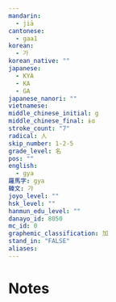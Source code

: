 ```yaml
---
mandarin:
  - jiā
cantonese:
  - gaa1
korean:
  - 가
korean_native: ""
japanese:
  - KYA
  - KA
  - GA
japanese_nanori: ""
vietnamese:
middle_chinese_initial: g
middle_chinese_final: ɨɑ
stroke_count: "7"
radical: 人
skip_number: 1-2-5
grade_level: 名
pos: ""
english:
  - gya
羅馬字: gya
韓文: 갸
joyo_level: ""
hsk_level: ""
hanmun_edu_level: ""
danayo_id: 8050
mc_id: 0
graphemic_classification: 加
stand_in: "FALSE"
aliases:
---
```


# Notes
